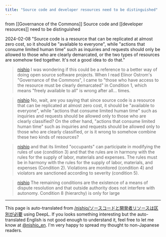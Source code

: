 ```yaml
---
title: "Source code and developer resources need to be distinguished"
---
```


from  [[Governance of the Commons]]
Source code and [[developer resources]] need to be distinguished

2024-02-08
"Source code is a resource that can be replicated at almost zero cost, so it should be "available to everyone", while "actions that consume limited human time" such as inquiries and requests should only be allowed to those who are clearly demarcated, or the two types of resources are somehow tied together. It's not a good idea to do that."

> [nishio](https://twitter.com/nishio/status/1754651045912027183/quick_promote_web/intro) I was wondering if this could be a reference to a better way of doing open source software projects. When I read Elinor Ostrom's "Governance of the Commons", I came to "those who have access to the resource must be clearly demarcated" in Condition 1, which means "freely available to all" is wrong after all... times.

> [nishio](https://twitter.com/nishio/status/1754653813603246113) No, wait, are you saying that since source code is a resource that can be replicated at almost zero cost, it should be "available to everyone", while "actions that consume limited human time" such as inquiries and requests should be allowed only to those who are clearly classified? On the other hand, "actions that consume limited human time" such as inquiries and requests should be allowed only to those who are clearly classified, or is it wrong to somehow combine these two kinds of resources?

> [nishio](https://twitter.com/nishio/status/1754655507514855512) and that its limited "occupants" can participate in modifying the rules of use (condition 3) and that the rules are in harmony with the rules for the supply of labor, materials and expenses. The rules must be in harmony with the rules for the supply of labor, materials, and expenses (Condition 2). Violations are monitored (condition 4) and violators are sanctioned according to severity (condition 5).

> [nishio](https://twitter.com/nishio/status/1754657524064862345) The remaining conditions are the existence of a means of dispute resolution and that outside authority does not interfere with autonomy. Condition 8 (hierarchy) is only for large


---
This page is auto-translated from [/nishio/ソースコードと開発者リソースは区別が必要](https://scrapbox.io/nishio/ソースコードと開発者リソースは区別が必要) using DeepL. If you looks something interesting but the auto-translated English is not good enough to understand it, feel free to let me know at [@nishio_en](https://twitter.com/nishio_en). I'm very happy to spread my thought to non-Japanese readers.